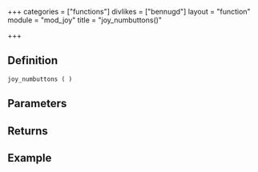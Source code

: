 +++
categories = ["functions"]
divlikes = ["bennugd"]
layout = "function"
module = "mod_joy"
title = "joy_numbuttons()"

+++

## Definition

    joy_numbuttons ( )

## Parameters

## Returns

## Example
